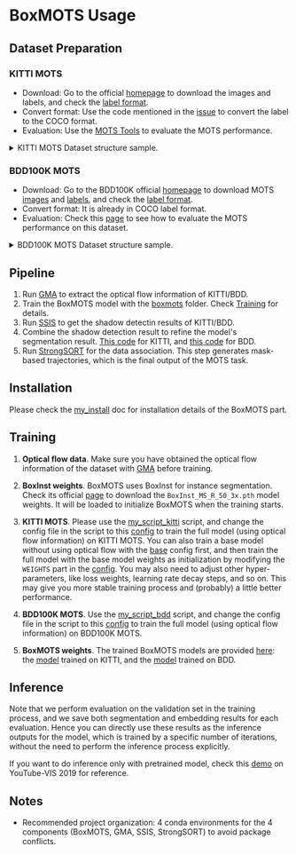 # BoxMOTS Usage
## Dataset Preparation
### KITTI MOTS
- Download: Go to the official [homepage](https://www.vision.rwth-aachen.de/page/mots) to download the images and labels, and check the [label format](https://www.vision.rwth-aachen.de/page/mots#:~:text=code%20on%20github-,Annotation%20Format,-We%20provide%20two).
- Convert format: Use the code mentioned in the [issue](https://github.com/VisualComputingInstitute/TrackR-CNN/issues/60) to convert the label to the COCO format.
- Evaluation: Use the [MOTS Tools](https://github.com/VisualComputingInstitute/mots_tools) to evaluate the MOTS performance.

<details>
<summary>KITTI MOTS Dataset structure sample.</summary>
  
```
├── KITTI_MOTS
│   ├── annotations
│       ├── train_in_trainval_gt_as_coco_instances.json
|       ├── val_in_trainval_gt_as_coco_instances.json
│   ├── imgs
│       ├── train_in_trainval
│           ├── 0000
|               ├── 000000.png
|               ├── 000001.png
|               ├── ...
|               ├── 000153.png
│           ├── 0001
│           ├── 0003
│           ├── ...
│           ├── 0020
│       ├── val_in_trainval
│           ├── 0002
│           ├── 0006
│           ├── 0007
│           ├── ...
│           ├── 0018
```

</details>

### BDD100K MOTS
- Download: Go to the BDD100K official [homepage](https://doc.bdd100k.com/download.html) to download MOTS [images](https://doc.bdd100k.com/download.html#mots-2020-images) and [labels](https://doc.bdd100k.com/download.html#mots-2020-labels), and check the [label format](https://doc.bdd100k.com/download.html#mots-2020-labels:~:text=2020%20The%20bitmask%20format%20is%20explained%20at%3A-,Instance%20Segmentation%20Format,-.).
- Convert format: It is already in COCO label format.
- Evaluation: Check this [page](https://doc.bdd100k.com/evaluate.html#multi-object-tracking-and-segmentation-segmentation-tracking) to see how to evaluate the MOTS performance on this dataset.

<details>
<summary>BDD100K MOTS Dataset structure sample.</summary>
  
```
├── bdd100k
│   ├── images
│       ├── seg_track_20
│           ├── train
│               ├── 000d4f89-3bcbe37a
│                   ├── 000d4f89-3bcbe37a-0000001.jpg
│                   ├── ...
│               ├── 000d35d3-41990aa4
│               ├── ...
│           ├── val
│   ├── labels
│       ├── seg_track_20
│           ├── bitmasks
|           ├── colormaps
│           ├── from_rles
│               ├── train_seg_track.json
|               ├── val_seg_track.json
|           ├── polygons
│           ├── rles

```

</details>

## Pipeline
1. Run [GMA](https://github.com/Spritea/BoxMOTS/tree/main/GMA) to extract the optical flow information of KITTI/BDD.
2. Train the BoxMOTS model with the [boxmots](.) folder. Check [Training](page) for details.
3. Run [SSIS](https://github.com/Spritea/BoxMOTS/tree/main/SSIS) to get the shadow detectin results of KITTI/BDD.
4. Combine the shadow detection result to refine the model's segmentation result. [This code](https://github.com/Spritea/BoxMOTS/blob/main/boxmots/my_code/for_shadow/combine_shadow.py) for KITTI, and [this code](https://github.com/Spritea/BoxMOTS/blob/main/boxmots/my_code/for_shadow/combine_shadow_bdd_by_class.py) for BDD.
5. Run [StrongSORT](https://github.com/Spritea/BoxMOTS/tree/main/StrongSORT) for the data association. This step generates mask-based trajectories, which is the final output of the MOTS task.

## Installation
Please check the [my_install](my_install.md) doc for installation details of the BoxMOTS part.

## Training
1. **Optical flow data**. Make sure you have obtained the optical flow information of the dataset with [GMA](https://github.com/Spritea/BoxMOTS/tree/main/GMA) before training.
   
2. **BoxInst weights**. BoxMOTS uses BoxInst for instance segmentation. Check its official [page](https://github.com/aim-uofa/AdelaiDet/blob/master/configs/BoxInst/README.md) to download the `BoxInst_MS_R_50_3x.pth` model weights. It will be loaded to initialize BoxMOTS when the training starts.

3. **KITTI MOTS**. Please use the [my_script_kitti](my_script_kitti.sh) script, and change the config file in the script to this [config](configs/BoxInst_ReID_One_Class_Infer_Pair_Warp_ReID_Eval_In_Train/MS_R_50_1x_kitti_mots_coco_pretrain_strong_long_epoch_seq_shuffle_fl_2_lr_0_0001_bs_4_eval_500_steps_4k.yaml) to train the full model (using optical flow information) on KITTI MOTS.
You can also train a base model without using optical flow with the [base](configs/BoxInst_ReID_One_Class_Infer_Right_Track/MS_R_50_1x_kitti_mots_coco_pretrain_strong_long_epoch_seq_shuffle_fl_2_lr_0_0001_bs_4_eval_500_steps_4k.yaml) config first, and then train the full model with the base model weights as initialization by modifying the `WEIGHTS` part in the [config](configs/BoxInst_ReID_One_Class_Infer_Pair_Warp_ReID_Eval_In_Train/MS_R_50_1x_kitti_mots_coco_pretrain_strong_long_epoch_seq_shuffle_fl_2_lr_0_0001_bs_4_eval_500_steps_4k.yaml). You may also need to adjust other hyper-parameters, like loss weights, learning rate decay steps, and so on. This may give you more stable training process and (probably) a little better performance.

4. **BDD100K MOTS**. Use the [my_script_bdd](my_script_bdd.sh) script, and change the config file in the script to this [config](configs/BDD_DATA/BoxInst_ReID_One_Class_Infer_BDD_Pair_Warp_ReID_Eval_In_Train/MS_R_50_1x_bdd_mots_coco_pretrain_strong_iter_21k_seq_shuffle_fl_2_lr_0_001_bs_4_eval_500_no_color_sim.yaml) to train the full model (using optical flow information) on BDD100K MOTS. 

5. **BoxMOTS weights**. The trained BoxMOTS models are provided [here](https://github.com/Spritea/BoxMOTS/releases/tag/v0.1): the [model](https://github.com/Spritea/BoxMOTS/releases/download/v0.1/model_kitti_use_optical_flow.pth) trained on KITTI, and the [model](https://github.com/Spritea/BoxMOTS/releases/download/v0.1/model_bdd_use_optical_flow.pth) trained on BDD.

## Inference
Note that we perform evaluation on the validation set in the training process, and we save both segmentation and embedding results for each evaluation. Hence you can directly use these results as the inference outputs for the model, which is trained by a specific number of iterations, without the need to perform the inference process explicitly.

If you want to do inference only with pretrained model, check this [demo](demo_for_ytvis_2019/my_demo_multi_seq_ytvis_kitti_pretrain.py) on YouTube-VIS 2019 for reference.

## Notes
- Recommended project organization: 4 conda environments for the 4 components (BoxMOTS, GMA, SSIS, StrongSORT) to avoid package conflicts.
